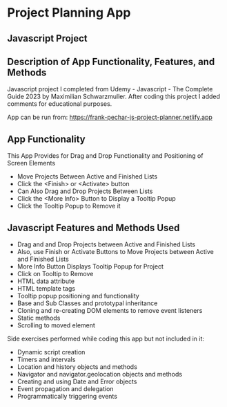 # Project Planning App 
## Javascript Project
## Description of App Functionality, Features, and Methods

Javascript project I completed from Udemy - Javascript - The Complete Guide 2023 by Maximilian Schwarzmuller. After coding this project I added comments for educational purposes.

App can be run from: https://frank-pechar-js-project-planner.netlify.app

## App Functionality

This App Provides for Drag and Drop Functionality and Positioning of Screen Elements

- Move Projects Between Active and Finished Lists
- Click the &lt;Finish&gt; or &lt;Activate&gt; button
- Can Also Drag and Drop Projects Between Lists
- Click the &lt;More Info&gt; Button to Display a Tooltip Popup
- Click the Tooltip Popup to Remove it

## Javascript Features and Methods Used

- Drag and and Drop Projects between Active and Finished Lists
- Also, use Finish or Activate Buttons to Move Projects between Active and Finished Lists
- More Info Button Displays Tooltip Popup for Project
- Click on Tooltip to Remove
- HTML data attribute
- HTML template tags
- Tooltip popup positioning and functionality
- Base and Sub Classes and prototypal inheritance
- Cloning and re-creating DOM elements to remove event listeners
- Static methods
- Scrolling to moved element

Side exercises performed while coding this app but not included in it:

- Dynamic script creation
- Timers and intervals
- Location and history objects and methods
- Navigator and navigator.geolocation objects and methods
- Creating and using Date and Error objects
- Event propagation and delegation
- Programmatically triggering events
